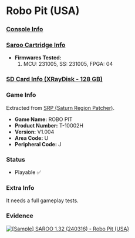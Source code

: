 # Robo Pit (USA)

### [Console Info](../../../../Info/Consoles/VA13/README.md)

### [Saroo Cartridge Info](../../../../Info/Cartridges/RetroGameParadiseStore/1.32F/README.md)

- <b>Firmwares Tested:</b>
  1. MCU: 231005, SS: 231005, FPGA: 04

### [SD Card Info (XRayDisk - 128 GB)](../../../../Info/SdCards/XRayDisk/128GB/fat32/README.md)

### Game Info

Extracted from [SRP (Saturn Region Patcher)](https://segaxtreme.net/resources/saturn-region-patcher.81/download).

- <b>Game Name:</b> ROBO PIT
- <b>Product Number:</b> T-10002H
- <b>Version:</b> V1.004
- <b>Area Code:</b> U
- <b>Peripheral Code:</b> J

### Status

- Playable :white_check_mark:

### Extra Info

It needs a full gameplay tests.

### Evidence

[![[Sample] SAROO 1.32 (240316) - Robo Pit (USA)](https://img.youtube.com/vi/1T1cVO2QNqM/0.jpg)](https://www.youtube.com/watch?v=1T1cVO2QNqM)
